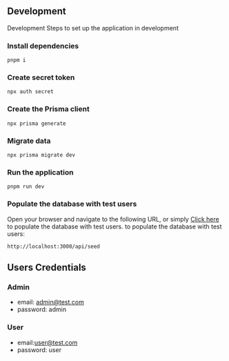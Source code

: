 ## Development

Development Steps to set up the application in development

### Install dependencies
```
pnpm i
```
### Create secret token
```
npx auth secret
```
### Create the Prisma client
```
npx prisma generate
```

### Migrate data
```
npx prisma migrate dev
```

### Run the application
```
pnpm run dev
```

### Populate the database with test users
Open your browser and navigate to the following URL, or simply [Click here](http://localhost:3000/api/seed) to populate the database with test users. to populate the database with test users:
```
http://localhost:3000/api/seed
```

## Users Credentials
### Admin
- email: admin@test.com
- password: admin
### User
- email:user@test.com
- password: user